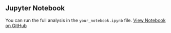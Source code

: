 ## Jupyter Notebook

You can run the full analysis in the `your_notebook.ipynb` file.
[View Notebook on GitHub](/workspaces/median-quick-select/quick_select_in_python.ipynb)